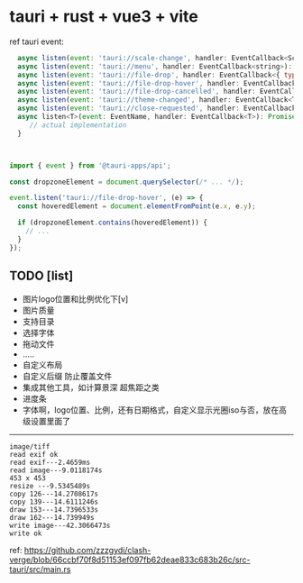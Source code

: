 # tauri + rust + vue3 + vite


ref tauri event:
```js
  async listen(event: 'tauri://scale-change', handler: EventCallback<ScaleFactorChanged>): Promise<UnlistenFn>
  async listen(event: 'tauri://menu', handler: EventCallback<string>): Promise<UnlistenFn>
  async listen(event: 'tauri://file-drop', handler: EventCallback<{ type: 'drop', paths: string[] }>): Promise<UnlistenFn>
  async listen(event: 'tauri://file-drop-hover', handler: EventCallback<{ type: 'hover', paths: string[] }>): Promise<UnlistenFn>
  async listen(event: 'tauri://file-drop-cancelled', handler: EventCallback<{ type: 'cancel' }>): Promise<UnlistenFn>
  async listen(event: 'tauri://theme-changed', handler: EventCallback<Theme>): Promise<UnlistenFn>
  async listen(event: 'tauri://close-requested', handler: EventCallback<CloseRequestedEvent>): Promise<UnlistenFn>
  async listen<T>(event: EventName, handler: EventCallback<T>): Promise<UnlistenFn> {
     // actual implementation
  }



import { event } from '@tauri-apps/api';

const dropzoneElement = document.querySelector(/* ... */);

event.listen('tauri://file-drop-hover', (e) => {
  const hoveredElement = document.elementFromPoint(e.x, e.y);

  if (dropzoneElement.contains(hoveredElement)) {
    // ...
  }
});


```


## TODO [list]
 - 图片logo位置和比例优化下[v]
 - 图片质量
 - 支持目录
 - 选择字体
 - 拖动文件
 - .....
 - 自定义布局
 - 自定义后缀 防止覆盖文件
 - 集成其他工具，如计算景深 超焦距之类
 - 进度条
 - 字体啊，logo位置、比例，还有日期格式，自定义显示光圈iso与否，放在高级设置里面了



-------------------
```error
image/tiff
read exif ok
read exif---2.4659ms
read image---9.0118174s
453 x 453
resize ---9.5345489s
copy 126---14.2708617s
copy 139---14.6111246s
draw 153---14.7396533s
draw 162---14.739949s
write image---42.3066473s
write ok
```


ref: https://github.com/zzzgydi/clash-verge/blob/66ccbf70f8d51153ef097fb62deae833c683b26c/src-tauri/src/main.rs